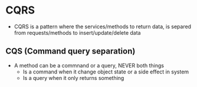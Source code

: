 # CQRS
 - CQRS is a pattern where the services/methods to return data, is separed from requests/methods to insert/update/delete data 

## CQS (Command query separation)
 - A method can be a commnand or a query, NEVER both things
   - Is a command when it change object state or a side effect in system
   - Is a query when it only returns something 
